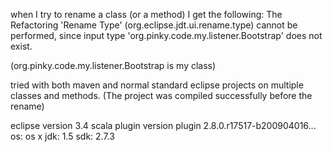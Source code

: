 when I try to rename a class (or a method) I get the following:
The Refactoring 'Rename Type' (org.eclipse.jdt.ui.rename.type) cannot be performed, since input type 'org.pinky.code.my.listener.Bootstrap' does not exist.

(org.pinky.code.my.listener.Bootstrap is my class)


tried with both maven and normal standard eclipse projects on multiple classes and methods. (The project was compiled successfully before the rename)

eclipse version 3.4
scala plugin version plugin 2.8.0.r17517-b200904016...
os: os x
jdk: 1.5
sdk: 2.7.3


